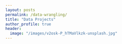 ```yaml
---
layout: posts
permalink: /data-wrangling/
title: "Data Projects"
author_profile: true
header:
  image: "/images/v2osk-P_hTMaVlkzk-unsplash.jpg"
---
```



